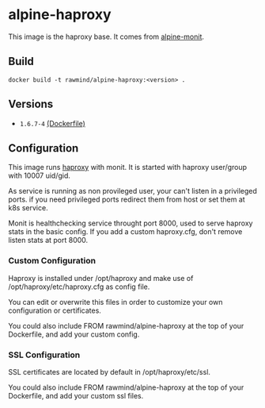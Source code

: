 alpine-haproxy 
==============

This image is the haproxy base. It comes from [alpine-monit][alpine-monit].

## Build

```
docker build -t rawmind/alpine-haproxy:<version> .
```

## Versions

- `1.6.7-4` [(Dockerfile)](https://github.com/rawmind0/alpine-haproxy/blob/1.6.7-4/Dockerfile)


## Configuration

This image runs [haproxy][haproxy] with monit. It is started with haproxy user/group with 10007 uid/gid.

As service is running as non provileged user, your can't listen in a privileged ports. if you need privileged ports redirect them from host or set them at k8s service.

Monit is healthchecking service throught port 8000, used to serve haproxy stats in the basic config. If you add a custom haproxy.cfg, don't remove listen stats at port 8000. 

### Custom Configuration

Haproxy is installed under /opt/haproxy and make use of /opt/haproxy/etc/haproxy.cfg as config file.

You can edit or overwrite this files in order to customize your own configuration or certificates.

You could also include FROM rawmind/alpine-haproxy at the top of your Dockerfile, and add your custom config.


### SSL Configuration

SSL certificates are located by default in /opt/haproxy/etc/ssl. 

You could also include FROM rawmind/alpine-haproxy at the top of your Dockerfile, and add your custom ssl files.


[alpine-monit]: https://github.com/rawmind0/alpine-monit/
[haproxy]: http://www.haproxy.org/

